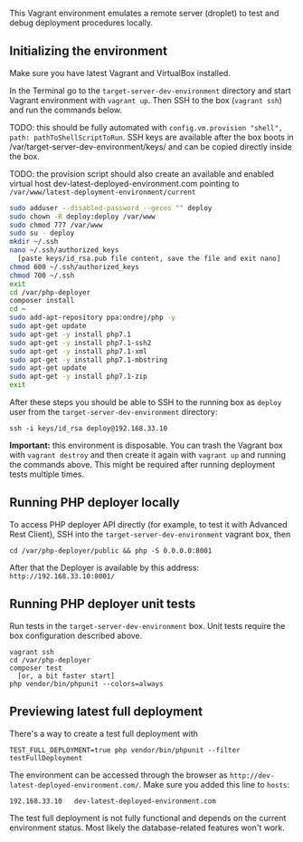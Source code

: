 This Vagrant environment emulates a remote server (droplet) to test and debug deployment procedures locally. 

## Initializing the environment

Make sure you have latest Vagrant and VirtualBox installed.

In the Terminal go to the `target-server-dev-environment` directory and start Vagrant environment with `vagrant up`. Then SSH to the box (`vagrant ssh`) and run the commands below. 

TODO: this should be fully automated with `config.vm.provision "shell", path: pathToShellScriptToRun`. SSH keys are available after the box boots in /var/target-server-dev-environment/keys/ and can be copied directly inside the box.

TODO: the provision script should also create an available and enabled virtual host dev-latest-deployed-environment.com pointing to `/var/www/latest-deployment-environment/current`

```sh
sudo adduser --disabled-password --gecos "" deploy
sudo chown -R deploy:deploy /var/www
sudo chmod 777 /var/www
sudo su - deploy
mkdir ~/.ssh
nano ~/.ssh/authorized_keys
  [paste keys/id_rsa.pub file content, save the file and exit nano]
chmod 600 ~/.ssh/authorized_keys
chmod 700 ~/.ssh
exit
cd /var/php-deployer
composer install
cd ~
sudo add-apt-repository ppa:ondrej/php -y
sudo apt-get update
sudo apt-get -y install php7.1
sudo apt-get -y install php7.1-ssh2
sudo apt-get -y install php7.1-xml
sudo apt-get -y install php7.1-mbstring
sudo apt-get update
sudo apt-get -y install php7.1-zip
exit
```

After these steps you should be able to SSH to the running box as `deploy` user from the `target-server-dev-environment` directory: 

```
ssh -i keys/id_rsa deploy@192.168.33.10
```

**Important:** this environment is disposable. You can trash the Vagrant box with `vagrant destroy` and then create it again with `vagrant up` and running the commands above. This might be required after running deployment tests multiple times.

## Running PHP deployer locally

To access PHP deployer API directly (for example, to test it with Advanced Rest Client), SSH into the `target-server-dev-environment` vagrant box, then

```
cd /var/php-deployer/public && php -S 0.0.0.0:8001
```

After that the Deployer is available by this address: `http://192.168.33.10:8001/`

## Running PHP deployer unit tests

Run tests in the `target-server-dev-environment` box. Unit tests require the box configuration described above.

```
vagrant ssh
cd /var/php-deployer
composer test 
  [or, a bit faster start]
php vendor/bin/phpunit --colors=always 
```
## Previewing latest full deployment

There's a way to create a test full deployment with

```
TEST_FULL_DEPLOYMENT=true php vendor/bin/phpunit --filter testFullDeployment
```

The environment can be accessed through the browser as `http://dev-latest-deployed-environment.com/`. Make sure you added this line to `hosts`:

```
192.168.33.10   dev-latest-deployed-environment.com
```

The test full deployment is not fully functional and depends on the current environment status. Most likely the database-related features won't work.
